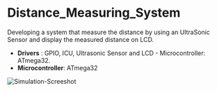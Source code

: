 # Distance_Measuring_System
Developing a system that measure the distance by using an UltraSonic Sensor and display the measured distance on LCD.
- **Drivers**        : GPIO, ICU, Ultrasonic Sensor and LCD - Microcontroller: ATmega32.
- **Microcontroller**: ATmega32

![Simulation-Screeshot](./Capture.PNG)

